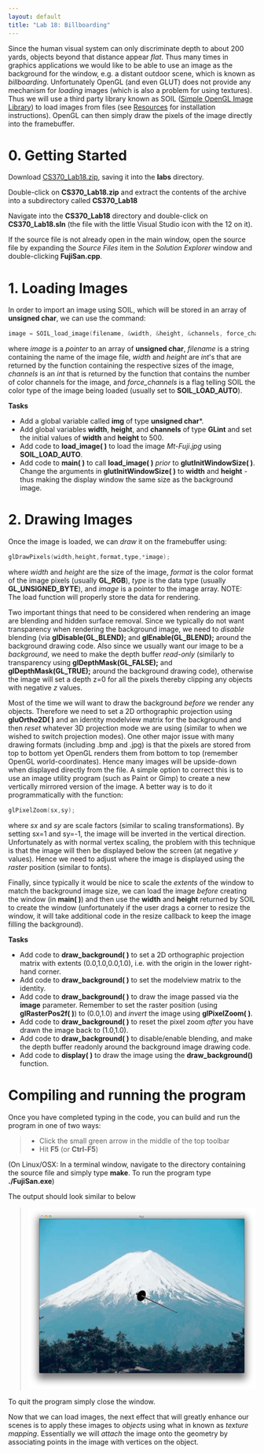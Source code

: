 ```yaml
---
layout: default
title: "Lab 18: Billboarding"
---
```


Since the human visual system can only discriminate depth to about 200 yards, objects beyond that distance appear *flat*. Thus many times in graphics applications we would like to be able to use an image as the background for the window, e.g. a distant outdoor scene, which is known as *billboarding*. Unfortunately OpenGL (and even GLUT) does not provide any mechanism for *loading* images (which is also a problem for using textures). Thus we will use a third party library known as SOIL ([Simple OpenGL Image Library](http://www.lonesock.net/soil.html)) to load images from files (see [Resources](../resources.html) for installation instructions). OpenGL can then simply draw the pixels of the image directly into the framebuffer.

0\. Getting Started
===================

Download [CS370\_Lab18.zip](src/CS370_Lab18.zip), saving it into the **labs** directory.

Double-click on **CS370\_Lab18.zip** and extract the contents of the archive into a subdirectory called **CS370\_Lab18**

Navigate into the **CS370\_Lab18** directory and double-click on **CS370\_Lab18.sln** (the file with the little Visual Studio icon with the 12 on it).

If the source file is not already open in the main window, open the source file by expanding the *Source Files* item in the *Solution Explorer* window and double-clicking **FujiSan.cpp**.

1\. Loading Images
==================

In order to import an image using SOIL, which will be stored in an array of **unsigned char**, we can use the command:

```cpp
image = SOIL_load_image(filename, &width, &height, &channels, force_channels);
```

where *image* is a *pointer* to an array of **unsigned char**, *filename* is a string containing the name of the image file, *width* and *height* are *int*'s that are returned by the function containing the respective sizes of the image, *channels* is an *int* that is returned by the function that contains the number of color channels for the image, and *force\_channels* is a flag telling SOIL the color type of the image being loaded (usually set to **SOIL\_LOAD\_AUTO**).

**Tasks**

-   Add a global variable called **img** of type **unsigned char***.
-   Add global variables **width**, **height**, and **channels** of type **GLint** and set the initial values of **width** and **height** to 500.
-   Add code to **load\_image( )** to load the image *Mt-Fuji.jpg* using **SOIL\_LOAD\_AUTO**.
-   Add code to **main( )** to call **load\_image( )** *prior* to **glutInitWindowSize( )**. Change the arguments in **glutInitWindowSize( )** to **width** and **height** - thus making the display window the same size as the background image.

2\. Drawing Images
==================

Once the image is loaded, we can *draw* it on the framebuffer using:

```cpp
glDrawPixels(width,height,format,type,*image);
```

where *width* and *height* are the size of the image, *format* is the color format of the image pixels (usually **GL\_RGB**), *type* is the data type (usually **GL\_UNSIGNED\_BYTE**), and *image* is a pointer to the image array. NOTE: The load function will properly store the data for rendering.

Two important things that need to be considered when rendering an image are blending and hidden surface removal. Since we typically do not want transparency when rendering the background image, we need to *disable* blending (via **glDisable(GL\_BLEND);** and **glEnable(GL\_BLEND);** around the background drawing code. Also since we usually want our image to be a *background*, we need to make the depth buffer *read-only* (similarly to transparency using **glDepthMask(GL\_FALSE);** and **glDepthMask(GL\_TRUE);** around the background drawing code), otherwise the image will set a depth z=0 for all the pixels thereby clipping any objects with negative *z* values.

Most of the time we will want to draw the background *before* we render any objects. Therefore we need to set a 2D orthographic projection using **gluOrtho2D( )** and an identity modelview matrix for the background and then *reset* whatever 3D projection mode we are using (similar to when we wished to switch projection modes). One other major issue with many drawing formats (including .bmp and .jpg) is that the pixels are stored from top to bottom yet OpenGL renders them from bottom to top (remember OpenGL world-coordinates). Hence many images will be upside-down when displayed directly from the file. A simple option to correct this is to use an image utility program (such as Paint or Gimp) to create a new vertically mirrored version of the image. A better way is to do it programmatically with the function:

```cpp
glPixelZoom(sx,sy);
```

where *sx* and *sy* are scale factors (similar to scaling transformations). By setting sx=1 and sy=-1, the image will be inverted in the vertical direction. Unfortunately as with normal vertex scaling, the problem with this technique is that the image will then be displayed below the screen (at negative *y* values). Hence we need to adjust where the image is displayed using the *raster* position (similar to fonts).

Finally, since typically it would be nice to scale the *extents* of the window to match the background image size, we can load the image *before* creating the window (in **main( )**) and then use the **width** and **height** returned by SOIL to create the window (unfortunately if the user drags a corner to resize the window, it will take additional code in the resize callback to keep the image filling the background).

**Tasks**

-   Add code to **draw\_background( )** to set a 2D orthographic projection matrix with extents (0.0,1.0,0.0,1.0), i.e. with the origin in the lower right-hand corner.
-   Add code to **draw\_background( )** to set the modelview matrix to the identity.
-   Add code to **draw\_background( )** to draw the image passed via the **image** parameter. Remember to set the raster position (using **glRasterPos2f( )**) to (0.0,1.0) and *invert* the image using **glPixelZoom( )**.
-   Add code to **draw\_background( )** to reset the pixel zoom *after* you have drawn the image back to (1.0,1.0).
-   Add code to **draw\_background( )** to disable/enable blending, and make the depth buffer readonly around the background image drawing code.
-   Add code to **display( )** to draw the image using the **draw\_background()** function.

Compiling and running the program
=================================

Once you have completed typing in the code, you can build and run the program in one of two ways:

> -   Click the small green arrow in the middle of the top toolbar
> -   Hit **F5** (or **Ctrl-F5**)

(On Linux/OSX: In a terminal window, navigate to the directory containing the source file and simply type **make**. To run the program type **./FujiSan.exe**)

The output should look similar to below

> ![image](images/lab18/FujiSan.png)

To quit the program simply close the window.

Now that we can load images, the next effect that will greatly enhance our scenes is to apply these images to *objects* using what in known as *texture mapping*. Essentially we will *attach* the image onto the geometry by associating points in the image with vertices on the object.

